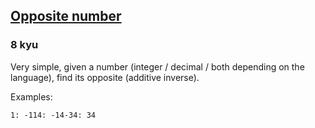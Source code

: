 <h2><a href=https://www.codewars.com/kata/56dec885c54a926dcd001095/train/python target="_blank">Opposite number</a></h2><h3>8 kyu</h3><p>Very simple, given a number (integer / decimal / both depending on the language), find its opposite (additive inverse).</p><p>Examples:</p><pre><code>1: -114: -14-34: 34</code></pre>